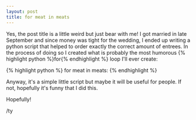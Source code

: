```yaml
---
layout: post
title: for meat in meats
---
```


Yes, the post title is a little weird but just bear with me! I got married in late September and since money was tight for the wedding, I ended up writing a python script that helped to order exactly the correct amount of entrees. In the process of doing so I created what is probably the most humorous {% highlight python %}for{% endhighlight %} loop I'll ever create:

{% highlight python %}
for meat in meats:
{% endhighlight %}

Anyway, it's a simple little script but maybe it will be useful for people. If not, hopefully it's funny that I did this.

Hopefully!

/ty
